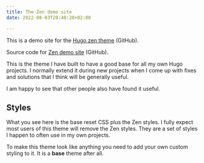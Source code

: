 ```yaml
---
title: The Zen demo site
date: 2022-08-03T20:48:20+02:00

---
```


This is a demo site for the [Hugo zen theme](https://github.com/frjo/hugo-theme-zen) (GitHub).

Source code for [Zen demo site](https://github.com/frjo/zen-demo) (GitHub).

This is the theme I have built to have a good base for all my own Hugo projects. I normally extend it during new projects when I come up with fixes and solutions that I think will be generally useful.

I am happy to see that other people also have found it useful.

## Styles

What you see here is the base reset CSS plus the Zen styles. I fully expect most users of this theme will remove the Zen styles. They are a set of styles I happen to often use in my own projects.

To make this theme look like anything you need to add your own custom styling to it. It is a **base** theme after all.

